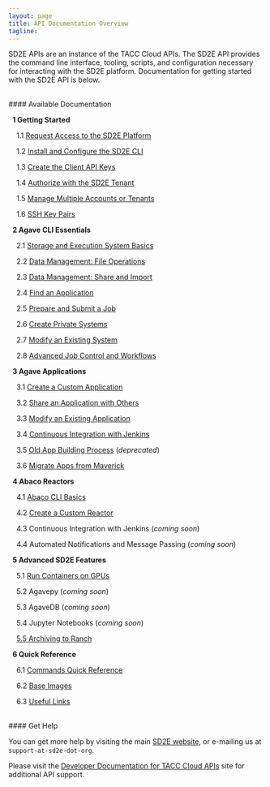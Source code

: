 ```yaml
---
layout: page
title: API Documentation Overview
tagline:
---
```


SD2E APIs are an instance of the TACC Cloud APIs. The SD2E API provides the command
line interface, tooling, scripts, and configuration necessary for interacting with
the SD2E platform. Documentation for getting started with the SD2E API is below.

<br>
#### Available Documentation

&nbsp;&nbsp;**1 Getting Started**

&nbsp;&nbsp;&nbsp;&nbsp;1.1 [Request Access to the SD2E Platform](docs/01.request_access.md)

&nbsp;&nbsp;&nbsp;&nbsp;1.2 [Install and Configure the SD2E CLI](docs/01.install_cli.md)

&nbsp;&nbsp;&nbsp;&nbsp;1.3 [Create the Client API Keys](docs/01.create_client.md)

&nbsp;&nbsp;&nbsp;&nbsp;1.4 [Authorize with the SD2E Tenant](docs/01.authorization.md)

&nbsp;&nbsp;&nbsp;&nbsp;1.5 [Manage Multiple Accounts or Tenants](docs/01.manage_tokens.md)

&nbsp;&nbsp;&nbsp;&nbsp;1.6 [SSH Key Pairs](docs/01.ssh_keys.md)


&nbsp;&nbsp;**2 Agave CLI Essentials**

&nbsp;&nbsp;&nbsp;&nbsp;2.1 [Storage and Execution System Basics](docs/02.systems_basics.md)

&nbsp;&nbsp;&nbsp;&nbsp;2.2 [Data Management: File Operations](docs/02.data_management.md)

&nbsp;&nbsp;&nbsp;&nbsp;2.3 [Data Management: Share and Import](docs/02.share_import.md)

&nbsp;&nbsp;&nbsp;&nbsp;2.4 [Find an Application](docs/02.find_application.md)

&nbsp;&nbsp;&nbsp;&nbsp;2.5 [Prepare and Submit a Job](docs/02.submit_job.md)

&nbsp;&nbsp;&nbsp;&nbsp;2.6 [Create Private Systems](docs/02.create_systems.md)

&nbsp;&nbsp;&nbsp;&nbsp;2.7 [Modify an Existing System](docs/02.modify_systems.md)

&nbsp;&nbsp;&nbsp;&nbsp;2.8 [Advanced Job Control and Workflows](docs/02.advanced_job.md)


&nbsp;&nbsp;**3 Agave Applications**

&nbsp;&nbsp;&nbsp;&nbsp;3.1 [Create a Custom Application](docs/03.create_app.md)

&nbsp;&nbsp;&nbsp;&nbsp;3.2 [Share an Application with Others](docs/03.share_app.md)

&nbsp;&nbsp;&nbsp;&nbsp;3.3 [Modify an Existing Application](docs/03.modify_app.md)

&nbsp;&nbsp;&nbsp;&nbsp;3.4 [Continuous Integration with Jenkins](docs/03.apps_ci_jenkins.md)

&nbsp;&nbsp;&nbsp;&nbsp;3.5 [Old App Building Process](docs/old/03.old_create_app.md) (*deprecated*)

&nbsp;&nbsp;&nbsp;&nbsp;3.6 [Migrate Apps from Maverick](docs/03.migrate_from_maverick.html)


&nbsp;&nbsp;**4 Abaco Reactors**

&nbsp;&nbsp;&nbsp;&nbsp;4.1 [Abaco CLI Basics](docs/04.abaco_cli.md)

&nbsp;&nbsp;&nbsp;&nbsp;4.2 [Create a Custom Reactor](docs/04.abaco_custom_reactor.html)

&nbsp;&nbsp;&nbsp;&nbsp;4.3 Continuous Integration with Jenkins (*coming soon*)

&nbsp;&nbsp;&nbsp;&nbsp;4.4 Automated Notifications and Message Passing (*coming soon*)


&nbsp;&nbsp;**5 Advanced SD2E Features**

&nbsp;&nbsp;&nbsp;&nbsp;5.1 [Run Containers on GPUs](docs/05.container_gpu.md)

&nbsp;&nbsp;&nbsp;&nbsp;5.2 Agavepy (*coming soon*)

&nbsp;&nbsp;&nbsp;&nbsp;5.3 AgaveDB (*coming soon*)

&nbsp;&nbsp;&nbsp;&nbsp;5.4 Jupyter Notebooks (*coming soon*)

&nbsp;&nbsp;&nbsp;&nbsp;[5.5 Archiving to Ranch](docs/05.archiving_ranch.md)


&nbsp;&nbsp;**6 Quick Reference**

&nbsp;&nbsp;&nbsp;&nbsp;6.1 [Commands Quick Reference](docs/06.commands_reference.md)

&nbsp;&nbsp;&nbsp;&nbsp;6.2 [Base Images](docs/06.base_images.md)

&nbsp;&nbsp;&nbsp;&nbsp;6.3 [Useful Links](docs/06.links.md)



<br>
#### Get Help

You can get more help by visiting the main [SD2E website](http://sd2e.org), or
e-mailing us at `support-at-sd2e-dot-org`.

Please visit the [Developer Documentation for TACC Cloud APIs](http://developer.tacc.cloud/)
site for additional API support.
